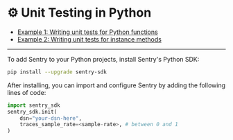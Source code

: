 # ⚙ Unit Testing in Python

- [Example 1: Writing unit tests for Python functions](https://github.com/balapriyac/python-unit-testing/tree/main/unit-test-1)
- [Example 2: Writing unit tests for instance methods](https://github.com/balapriyac/python-unit-testing/tree/main/unit-test-2)

-----
To add Sentry to your Python projects, install Sentry's Python SDK:

```bash
pip install --upgrade sentry-sdk
```

After installing, you can import and configure Sentry by adding the following lines of code:
```python
import sentry_sdk
sentry_sdk.init(
    dsn="your-dsn-here",
    traces_sample_rate=<sample-rate>, # between 0 and 1
)
```
